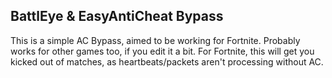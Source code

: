 ## BattlEye & EasyAntiCheat Bypass

This is a simple AC Bypass, aimed to be working for Fortnite. Probably works for other games too, if you edit it a bit.
For Fortnite, this will get you kicked out of matches, as heartbeats/packets aren't processing without AC.
